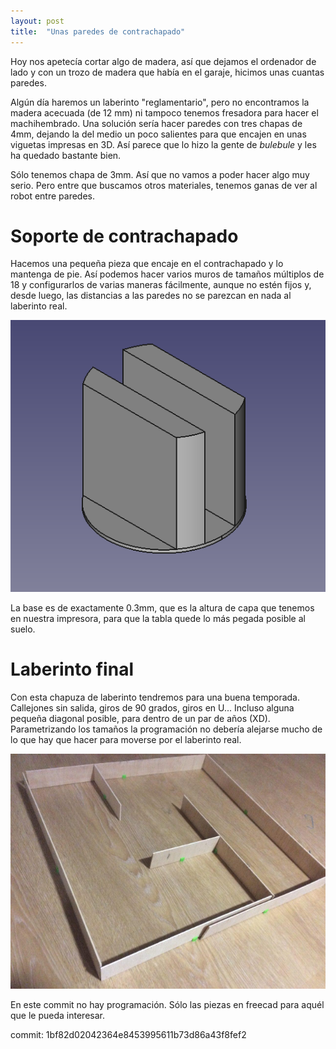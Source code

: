 ```yaml
---
layout: post
title:  "Unas paredes de contrachapado"
---
```


Hoy nos apetecía cortar algo de madera, así que dejamos el ordenador de lado y
con un trozo de madera que había en el garaje, hicimos unas cuantas paredes.

Algún día haremos un laberinto "reglamentario", pero no encontramos la
madera acecuada (de 12 mm) ni tampoco tenemos fresadora para hacer el machihembrado.
Una solución sería hacer paredes con tres chapas de 4mm, dejando la del medio un
poco salientes para que encajen en unas viguetas impresas en 3D. Así parece que
lo hizo la gente de _bulebule_ y les ha quedado bastante bien.

Sólo tenemos chapa de 3mm. Así que no vamos a poder hacer algo muy serio. Pero entre
que buscamos otros materiales, tenemos ganas de ver al robot entre paredes.

# Soporte de contrachapado

Hacemos una pequeña pieza que encaje en el contrachapado y lo mantenga de pie. Así
podemos hacer varios muros de tamaños múltiplos de 18 y configurarlos de varias maneras fácilmente, aunque
no estén fijos y, desde luego, las distancias a las paredes no se parezcan en nada
al laberinto real.

![soporte](../assets/2019-01-31-soporte.png)

La base es de exactamente 0.3mm, que es la altura de capa que tenemos en nuestra impresora,
para que la tabla quede lo más pegada posible al suelo.

# Laberinto final

Con esta chapuza de laberinto tendremos para una buena temporada. Callejones sin salida, giros de
90 grados, giros en U... Incluso alguna pequeña diagonal posible, para dentro de un par
de años (XD). Parametrizando los tamaños la programación no debería alejarse mucho
de lo que hay que hacer para moverse por el laberinto real.

![soporte](../assets/2019-01-31-laberinto.jpg)

En este commit no hay programación. Sólo las piezas en freecad para aquél que le pueda
interesar.

commit: 1bf82d02042364e8453995611b73d86a43f8fef2
